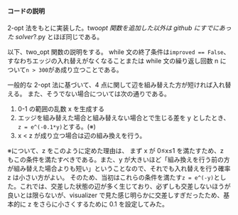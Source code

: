 #### コードの説明

2-opt 法をもとに実装した。two*opt 関数を追加した以外は github にすでにあった solver*?.py とほぼ同じである。

以下、two_opt 関数の説明をする。
while 文の終了条件は`improved == False`、すなわちエッジの入れ替えがなくなることまたは while 文の繰り返し回数 n について`n > 300`があ成り立つことである。

一般的な 2-opt 法に基づいて、4 点に関して辺を組み替えた方が短ければ入れ替える。
また、そうでない場合については次の通りである。

1. 0-1 の範囲の乱数 x を生成する
2. エッジを組み替えた場合と組み替えない場合とで生じる差を y としたとき、`z = e^(-0.1*y)`とする。(※)
3. x < z が成り立つ場合は辺の組み換えを行う。

※について、z をこのように定めた理由は、 まず x が 0≤x≤1 を満たすため、z もこの条件を満たすべきである。また、y が大きいほど「組み換えを行う前の方が組み替えた場合よりも短い」ということなので、それでも入れ替えを行う確率 z は小さい方がよい。
そのため、当初はこれらの条件を満たす`z = e^(-y)`とした。これでは、交差した状態の辺が多く生じており、必ずしも交差しないほうが良いとは限らないが、visualizer で見た感じ明らかに交差しすぎだったため、基本的に z をさらに小さくするために 0.1 を設定してみた。
